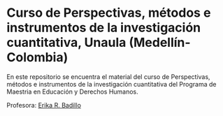 # Curso de Perspectivas, métodos e instrumentos de la investigación cuantitativa, Unaula (Medellín-Colombia)
En este repositorio se encuentra el material del curso de Perspectivas, métodos e instrumentos de la investigación cuantitativa del Programa de Maestria en Educación y Derechos Humanos.

Profesora: [Erika R. Badillo](https://ebadilloe.github.io)
